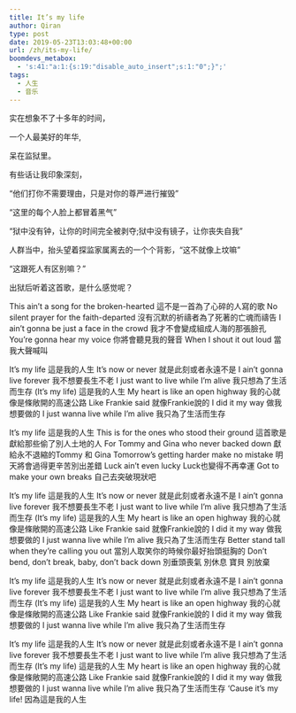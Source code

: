 ```yaml
---
title: It’s my life
author: Qiran
type: post
date: 2019-05-23T13:03:48+00:00
url: /zh/its-my-life/
boomdevs_metabox:
  - 's:41:"a:1:{s:19:"disable_auto_insert";s:1:"0";}";'
tags:
  - 人生
  - 音乐
---
```

实在想象不了十多年的时间，

一个人最美好的年华,

呆在监狱里。

有些话让我印象深刻，

“他们打你不需要理由，只是对你的尊严进行摧毁”

“这里的每个人脸上都冒着黑气”

“狱中没有钟，让你的时间完全被剥夺;狱中没有镜子，让你丧失自我”

人群当中，抬头望着探监家属离去的一个个背影，“这不就像上坟嘛”

“这跟死人有区别嘛？”

出狱后听着这首歌，是什么感觉呢？

This ain&#8217;t a song for the broken-hearted
這不是一首為了心碎的人寫的歌
No silent prayer for the faith-departed
沒有沉默的祈禱者為了死著的亡魂而禱告
I ain&#8217;t gonna be just a face in the crowd
我才不會變成組成人海的那張臉孔
You&#8217;re gonna hear my voice
你將會聽見我的聲音
When I shout it out loud
當我大聲喊叫

It&#8217;s my life
這是我的人生
It&#8217;s now or never
就是此刻或者永遠不是
I ain&#8217;t gonna live forever
我不想要長生不老
I just want to live while I&#8217;m alive
我只想為了生活而生存
(It&#8217;s my life)
這是我的人生
My heart is like an open highway
我的心就像是條敞開的高速公路
Like Frankie said
就像Frankie說的
I did it my way
做我想要做的
I just wanna live while I&#8217;m alive
我只為了生活而生存

It&#8217;s my life
這是我的人生
This is for the ones who stood their ground
這首歌是獻給那些偷了別人土地的人
For Tommy and Gina who never backed down
獻給永不退縮的Tommy 和 Gina
Tomorrow&#8217;s getting harder make no mistake
明天將會過得更辛苦別出差錯
Luck ain&#8217;t even lucky
Luck也變得不再幸運
Got to make your own breaks
自己去突破現狀吧

It&#8217;s my life
這是我的人生
It&#8217;s now or never
就是此刻或者永遠不是
I ain&#8217;t gonna live forever
我不想要長生不老
I just want to live while I&#8217;m alive
我只想為了生活而生存
(It&#8217;s my life)
這是我的人生
My heart is like an open highway
我的心就像是條敞開的高速公路
Like Frankie said
就像Frankie說的
I did it my way
做我想要做的
I just wanna live while I&#8217;m alive
我只為了生活而生存
Better stand tall when they&#8217;re calling you out
當別人取笑你的時候你最好抬頭挺胸的
Don&#8217;t bend, don&#8217;t break, baby, don&#8217;t back down
別垂頭喪氣 別休息 寶貝 別放棄

It&#8217;s my life
這是我的人生
It&#8217;s now or never
就是此刻或者永遠不是
I ain&#8217;t gonna live forever
我不想要長生不老
I just want to live while I&#8217;m alive
我只想為了生活而生存
(It&#8217;s my life)
這是我的人生
My heart is like an open highway
我的心就像是條敞開的高速公路
Like Frankie said
就像Frankie說的
I did it my way
做我想要做的
I just wanna live while I&#8217;m alive
我只為了生活而生存

It&#8217;s my life
這是我的人生
It&#8217;s now or never
就是此刻或者永遠不是
I ain&#8217;t gonna live forever
我不想要長生不老
I just want to live while I&#8217;m alive
我只想為了生活而生存
(It&#8217;s my life)
這是我的人生
My heart is like an open highway
我的心就像是條敞開的高速公路
Like Frankie said
就像Frankie說的
I did it my way
做我想要做的
I just wanna live while I&#8217;m alive
我只為了生活而生存
&#8216;Cause it&#8217;s my life!
因為這是我的人生
